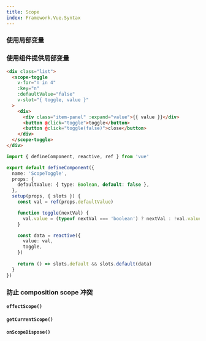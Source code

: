 ```yaml
---
title: Scope
index: Framework.Vue.Syntax
---
```


### 使用局部变量

### 使用组件提供局部变量

``` html
<div class="list">
  <scope-toggle
    v-for="n in 4"
    :key="n"
    :defaultValue="false"
    v-slot="{ toggle, value }"
  >
    <div>
      <div class="item-panel" :expand="value">{{ value }}</div>
      <button @click="toggle">toggle</button>
      <button @click="toggle(false)">close</button>
    </div>
  </scope-toggle>
</div>
```

``` ts
import { defineComponent, reactive, ref } from 'vue'

export default defineComponent({
  name: 'ScopeToggle',
  props: {
    defaultValue: { type: Boolean, default: false },
  },
  setup(props, { slots }) {
    const val = ref(props.defaultValue)

    function toggle(nextVal) {
      val.value = (typeof nextVal === 'boolean') ? nextVal : !val.value
    }

    const data = reactive({
      value: val,
      toggle,
    })
    
    return () => slots.default && slots.default(data)
  }
})
```


### 防止 composition scope 冲突

#### `effectScope()`
#### `getCurrentScope()`
#### `onScopeDispose()`




